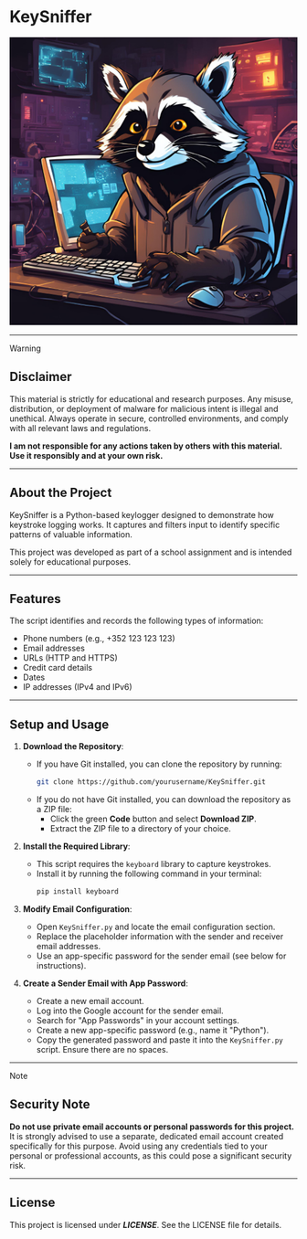 # KeySniffer

![ALT TEXT](image\mascot_racon.png) 

---


>[!Warning]
>## Disclaimer
>This material is strictly for educational and research purposes. Any misuse, distribution, or deployment of malware for malicious intent is illegal and unethical. Always operate in secure, controlled environments, and comply with all relevant laws and regulations.
>
>**I am not responsible for any actions taken by others with this material. Use it responsibly and at your own risk.**

---

## About the Project
KeySniffer is a Python-based keylogger designed to demonstrate how keystroke logging works. It captures and filters input to identify specific patterns of valuable information. 

This project was developed as part of a school assignment and is intended solely for educational purposes.

---

## Features
The script identifies and records the following types of information:
- Phone numbers (e.g., +352 123 123 123)
- Email addresses
- URLs (HTTP and HTTPS)
- Credit card details
- Dates
- IP addresses (IPv4 and IPv6)

---

## Setup and Usage

1. **Download the Repository**:
   - If you have Git installed, you can clone the repository by running:
     ```bash
     git clone https://github.com/yourusername/KeySniffer.git
     ```
   - If you do not have Git installed, you can download the repository as a ZIP file:
     - Click the green **Code** button and select **Download ZIP**.
     - Extract the ZIP file to a directory of your choice.

2. **Install the Required Library**:
   - This script requires the `keyboard` library to capture keystrokes.
   - Install it by running the following command in your terminal:
     ```bash
     pip install keyboard
     ```

3. **Modify Email Configuration**:
   - Open `KeySniffer.py` and locate the email configuration section.
   - Replace the placeholder information with the sender and receiver email addresses.
   - Use an app-specific password for the sender email (see below for instructions).

4. **Create a Sender Email with App Password**:
   - Create a new email account.
   - Log into the Google account for the sender email.
   - Search for "App Passwords" in your account settings.
   - Create a new app-specific password (e.g., name it "Python").
   - Copy the generated password and paste it into the `KeySniffer.py` script. Ensure there are no spaces.

---

>[!NOTE]
>## Security Note
>**Do not use private email accounts or personal passwords for this project.** It is strongly advised to use a separate, dedicated email account created specifically for this purpose. Avoid using any credentials tied to your personal or professional accounts, as this could pose a significant security risk.

---

## License
This project is licensed under ***LICENSE***. See the LICENSE file for details.
